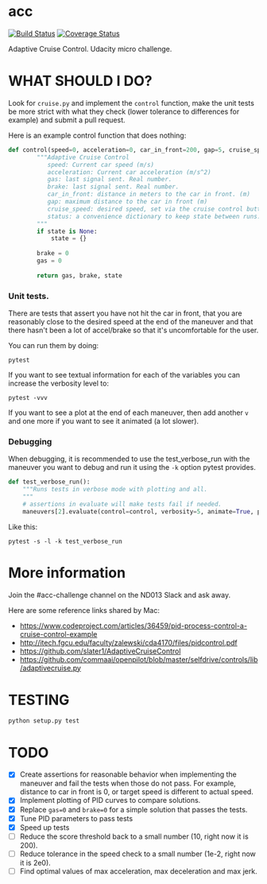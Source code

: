 # acc
[![Build Status](https://travis-ci.org/autti/acc.svg?branch=master)](https://travis-ci.org/autti/acc)
[![Coverage Status](https://coveralls.io/repos/github/autti/acc/badge.svg?branch=master)](https://coveralls.io/github/autti/acc?branch=master) 

Adaptive Cruise Control. Udacity micro challenge.

# WHAT SHOULD I DO?
Look for `cruise.py` and implement the `control` function, make the unit tests be more strict with what they check (lower tolerance to differences for example) and submit a pull request.

Here is an example control function that does nothing:

```python
def control(speed=0, acceleration=0, car_in_front=200, gap=5, cruise_speed=None, state=None):
        """Adaptive Cruise Control
           speed: Current car speed (m/s)
           acceleration: Current car acceleration (m/s^2)
           gas: last signal sent. Real number.
           brake: last signal sent. Real number.
           car_in_front: distance in meters to the car in front. (m)
           gap: maximum distance to the car in front (m)
           cruise_speed: desired speed, set via the cruise control buttons. (m/s)
           status: a convenience dictionary to keep state between runs.
        """
        if state is None:
            state = {}
        
        brake = 0
        gas = 0
        
        return gas, brake, state
```

### Unit tests.

There are tests that assert you have not hit the car in front, that you are reasonably close to the desired speed at the end of the maneuver and that there hasn't been a lot of accel/brake so that it's uncomfortable for the user.

You can run them by doing:

```
pytest
```

If you want to see textual information for each of the variables you can increase the verbosity level to:

```
pytest -vvv
```
If you want to see a plot at the end of each maneuver, then add another `v` and one more if you want to see it animated (a lot slower).

### Debugging

When debugging, it is recommended to use the test_verbose_run with the maneuver you want to debug and run it using the `-k` option pytest provides.

```python
def test_verbose_run():
    """Runs tests in verbose mode with plotting and all.
    """
    # assertions in evaluate will make tests fail if needed.
    maneuvers[2].evaluate(control=control, verbosity=5, animate=True, plot=True)
```
    
Like this:
```
pytest -s -l -k test_verbose_run
```


# More information

Join the #acc-challenge channel on the ND013 Slack and ask away.

Here are some reference links shared by Mac:

  - https://www.codeproject.com/articles/36459/pid-process-control-a-cruise-control-example
  - http://itech.fgcu.edu/faculty/zalewski/cda4170/files/pidcontrol.pdf 
  - https://github.com/slater1/AdaptiveCruiseControl 
  - https://github.com/commaai/openpilot/blob/master/selfdrive/controls/lib/adaptivecruise.py

# TESTING

```
python setup.py test
```

# TODO

 - [X] Create assertions for reasonable behavior when implementing the maneuver and fail the tests when those do not pass. For example, distance to car in front is 0, or target speed is different to actual speed.
 - [X] Implement plotting of PID curves to compare solutions.
 - [X] Replace `gas=0` and `brake=0` for a simple solution that passes the tests.
 - [X] Tune PID parameters to pass tests
 - [X] Speed up tests
 - [ ] Reduce the score threshold back to a small number (10, right now it is 200).
 - [ ] Reduce tolerance in the speed check to a small number (1e-2, right now it is 2e0).
 - [ ] Find optimal values of max acceleration, max deceleration and max jerk.
